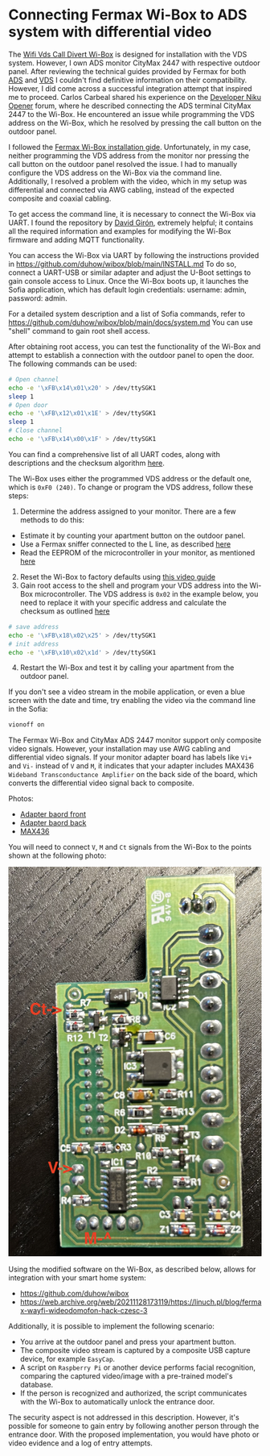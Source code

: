 # Connecting Fermax Wi-Box to ADS system with differential video

The [Wifi Vds Call Divert Wi-Box](https://www.fermax.com/intl-en/single-products/f03266-wifi-vds-call-divert-wi-box) is designed for installation with the VDS system.
However, I own ADS monitor CityMax 2447 with respective outdoor panel.
After reviewing the technical guides provided by Fermax for both [ADS](https://www.adiglobal.cz/iiWWW/cz/Produkty110.nsf/wp/projektanti_prihlasen/%24file/ADS_trening_2008jan_en.pdf) and 
[VDS](https://doorentrydirect.com/acrobat/fermax/inst/9401/97508I_1_TECHNICAL_MANUAL_VDS_Sistem_V07_09.pdf) I couldn't find
definitive information on their compatibility. However, I did come across a successful integration attempt that inspired me to proceed.
Carlos Carbeal shared his experience on the [Developer Niku Opener](https://developer.nuki.io/t/nuki-opener-and-fermax-citymax-ads-1092/3940/33) forum,
where he described connecting the ADS terminal CityMax 2447 to the Wi-Box. He encountered an issue while programming the VDS address on the Wi-Box,
which he resolved by pressing the call button on the outdoor panel.

I followed the [Fermax Wi-Box installation gide](https://shop.fermaxaus.com.au/content/Fermax-VDS/Wi-Box%20Installation%20Quick%20Guide.pdf).
Unfortunately, in my case, neither programming the VDS address from the monitor nor pressing the call button on the outdoor panel resolved the issue.
I had to manually configure the VDS address on the Wi-Box via the command line. Additionally, I resolved a problem with the video, which in my
setup was differential and connected via AWG cabling, instead of the expected composite and coaxial cabling.

To get access the command line, it is necessary to connect the Wi-Box via UART. I found the repository by [David Girón](https://github.com/duhow/wibox),
extremely helpful; it contains all the required information and examples for modifying the Wi-Box firmware and adding MQTT functionality.

You can access the Wi-Box via UART by following the instructions provided in https://github.com/duhow/wibox/blob/main/INSTALL.md
To do so, connect a UART-USB or similar adapter and adjust the U-Boot settings to gain console access to Linux. Once the Wi-Box boots up, 
it launches the Sofia application, which has default login credentials: username: admin, password: admin.

For a detailed system description and a list of Sofia commands, refer to https://github.com/duhow/wibox/blob/main/docs/system.md
You can use "shell" command to gain root shell access.

After obtaining root access, you can test the functionality of the Wi-Box and attempt to establish a connection with the outdoor panel to open the door.
The following commands can be used:

```bash
# Open channel
echo -e '\xFB\x14\x01\x20' > /dev/ttySGK1
sleep 1
# Open door
echo -e '\xFB\x12\x01\x1E' > /dev/ttySGK1
sleep 1
# Close channel
echo -e '\xFB\x14\x00\x1F' > /dev/ttySGK1
```

You can find a comprehensive list of all UART codes, along with descriptions and the checksum algorithm [here](https://github.com/duhow/wibox/blob/main/docs/codes.md).

The Wi-Box uses either the programmed VDS address or the default one, which is `0xF0 (240)`.
To change or program the VDS address, follow these steps:
1. Determine the address assigned to your monitor. There are a few methods to do this:
  - Estimate it by counting your apartment button on the outdoor panel.
  - Use a Fermax sniffer connected to the L line, as described [here](https://github.com/kuzmin-no/Fermax_CityMax_ADS_2447)
  - Read the EEPROM of the microcontroller in your monitor, as mentioned [here](https://github.com/kuzmin-no/Fermax_CityMax_ADS_2447)
2. Reset the Wi-Box to factory defaults using [this video guide](https://www.youtube.com/watch?v=t7OitAPWH1Q)
3. Gain root access to the shell and program your VDS address into the Wi-Box microcontroller. The VDS address is `0x02` in the example below, you need to
replace it with your specific address and calculate the checksum as outlined [here](https://github.com/duhow/wibox/blob/main/docs/codes.md)

```bash
# save address
echo -e '\xFB\x18\x02\x25' > /dev/ttySGK1
# init address
echo -e '\xFB\x10\x02\x1d' > /dev/ttySGK1
```
4. Restart the Wi-Box and test it by calling your apartment from the outdoor panel.

If you don't see a video stream in the mobile application, or even a blue screen with the date and time, try enabling the video via the command line in the Sofia:

```bash
vionoff on
```

The Fermax Wi-Box and CityMax ADS 2447 monitor support only composite video signals. However, your installation may use AWG cabling
and differential video signals. If your monitor adapter board has labels like `Vi+` and `Vi-` instead of `V` and `M`, it indicates that your
adapter includes MAX436 `Wideband Transconductance Amplifier` on the back side of the board, which converts the differential video signal back to composite.

Photos:

- [Adapter baord front](./img/Adapter_baord_front.png)
- [Adapter baord back](./img/Adapter_baord_back.png)
- [MAX436](./img/MAX436.png)

You will need to connect `V`, `M` and `Ct` signals from the Wi-Box to the points shown at the following photo:

![Adapter_baord_connecting](./img/Adapter_baord_connecting.png)

Using the modified software on the Wi-Box, as described below, allows for integration with your smart home system:
- https://github.com/duhow/wibox
- https://web.archive.org/web/20211128173119/https://linuch.pl/blog/fermax-wayfi-wideodomofon-hack-czesc-3

Additionally, it is possible to implement the following scenario:
- You arrive at the outdoor panel and press your apartment button.
- The composite video stream is captured by a composite USB capture device, for example `EasyCap`.
- A script on `Raspberry Pi` or another device performs facial recognition, comparing the captured video/image with a pre-trained model's database.
- If the person is recognized and authorized, the script communicates with the Wi-Box to automatically unlock the entrance door.

The security aspect is not addressed in this description. However, it's possible for someone to gain entry by following another person through the entrance door.
With the proposed implementation, you would have photo or video evidence and a log of entry attempts.
